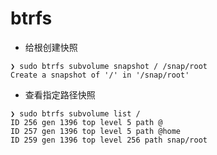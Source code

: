 # btrfs

- 给根创建快照
```shell
❯ sudo btrfs subvolume snapshot / /snap/root
Create a snapshot of '/' in '/snap/root'
```

- 查看指定路径快照
```shell
❯ sudo btrfs subvolume list /
ID 256 gen 1396 top level 5 path @
ID 257 gen 1396 top level 5 path @home
ID 259 gen 1396 top level 256 path snap/root
```
